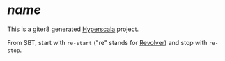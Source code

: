 # $name$

This is a giter8 generated [Hyperscala][hyperscala] project.

From SBT, start with `re-start` ("re" stands for [Revolver][revolver]) and stop with `re-stop`.

[hyperscala]: http://www.hyperscala.org
[revolver]: https://github.com/spray/sbt-revolver
